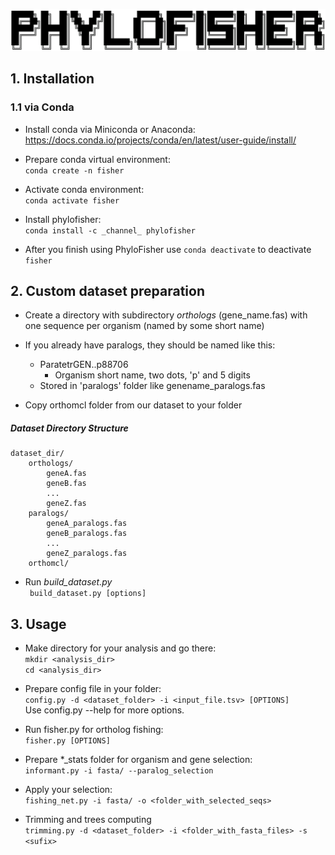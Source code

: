 ![PhyloFIsher](docs/_static/fisher.png)

## 1. Installation
### 1.1 via Conda

- Install conda via Miniconda or Anaconda:<br/>
https://docs.conda.io/projects/conda/en/latest/user-guide/install/

- Prepare conda virtual environment:<br/>
 `conda create -n fisher`
 
- Activate conda environment:<br/>
`conda activate fisher`

- Install phylofisher:<br/>
`conda install -c _channel_ phylofisher`

- After you finish using PhyloFisher use `conda deactivate` to deactivate `fisher`

## 2. Custom dataset preparation
- Create a directory with subdirectory _orthologs_ (gene_name.fas) with one sequence per organism 
(named by some short name)

- If you already have paralogs, they should be named like this:
    - ParatetrGEN..p88706 
        - Organism short name, two dots, 'p' and 5 digits
    - Stored in 'paralogs' folder like genename_paralogs.fas
    
- Copy orthomcl folder from our dataset to your folder

##### Dataset Directory Structure
    dataset_dir/
        orthologs/
            geneA.fas
            geneB.fas
            ...
            geneZ.fas
        paralogs/
            geneA_paralogs.fas
            geneB_paralogs.fas
            ...
            geneZ_paralogs.fas
        orthomcl/

- Run _build_dataset.py_<br/>
` build_dataset.py [options]`
        
## 3. Usage

- Make directory for your analysis and go there:<br/>
`mkdir <analysis_dir>`<br/>
`cd <analysis_dir>`<br/>

- Prepare config file in your folder:<br/>
`config.py -d <dataset_folder> -i <input_file.tsv> [OPTIONS]`<br/>
Use config.py --help for more options.<br/>

- Run fisher.py for ortholog fishing:<br/>
`fisher.py [OPTIONS]`<br/>

- Prepare *_stats folder for organism and gene selection:<br/>
`informant.py -i fasta/ --paralog_selection`<br/>

- Apply your selection:<br/>
`fishing_net.py -i fasta/ -o <folder_with_selected_seqs>`<br/>

- Trimming and trees computing<br/>
`trimming.py -d <dataset_folder> -i <folder_with_fasta_files> -s <sufix>`
